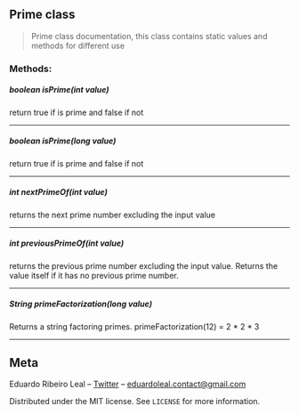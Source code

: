 ## Prime class

> Prime class documentation, this class contains static values and methods for different use

### Methods:

##### boolean isPrime(int value)

return true if is prime and false if not

<hr>

##### boolean isPrime(long value)

return true if is prime and false if not

<hr>

##### int nextPrimeOf(int value)

returns the next prime number excluding the input value

<hr>


##### int previousPrimeOf(int value)

returns the previous prime number excluding the input value.
Returns the value itself if it has no previous prime number.

<hr>

##### String primeFactorization(long value)

Returns a string factoring primes. primeFactorization(12) = 2 * 2 * 3

<hr>

## Meta

Eduardo Ribeiro Leal – [Twitter](https://twitter.com/Eduardo_R_Leal) – eduardoleal.contact@gmail.com

Distributed under the MIT license. See ``LICENSE`` for more information.
